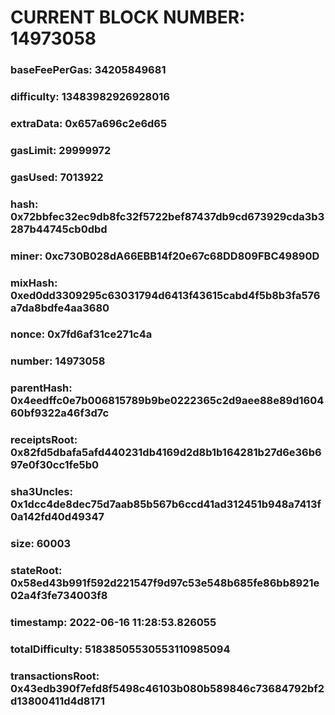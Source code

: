 # CURRENT BLOCK NUMBER: 14973058

### baseFeePerGas: 34205849681
### difficulty: 13483982926928016
### extraData: 0x657a696c2e6d65
### gasLimit: 29999972
### gasUsed: 7013922
### hash: 0x72bbfec32ec9db8fc32f5722bef87437db9cd673929cda3b3287b44745cb0dbd
### miner: 0xc730B028dA66EBB14f20e67c68DD809FBC49890D
### mixHash: 0xed0dd3309295c63031794d6413f43615cabd4f5b8b3fa576a7da8bdfe4aa3680
### nonce: 0x7fd6af31ce271c4a
### number: 14973058
### parentHash: 0x4eedffc0e7b006815789b9be0222365c2d9aee88e89d160460bf9322a46f3d7c
### receiptsRoot: 0x82fd5dbafa5afd440231db4169d2d8b1b164281b27d6e36b697e0f30cc1fe5b0
### sha3Uncles: 0x1dcc4de8dec75d7aab85b567b6ccd41ad312451b948a7413f0a142fd40d49347
### size: 60003
### stateRoot: 0x58ed43b991f592d221547f9d97c53e548b685fe86bb8921e02a4f3fe734003f8
### timestamp: 2022-06-16 11:28:53.826055
### totalDifficulty: 51838505530553110985094
### transactionsRoot: 0x43edb390f7efd8f5498c46103b080b589846c73684792bf2d13800411d4d8171
